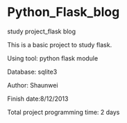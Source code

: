 Python_Flask_blog
=================

study project_flask blog 


This is a basic project to study flask. 

Using tool: python flask module 

Database: sqlite3

Author: Shaunwei

Finish date:8/12/2013 

Total project programming time: 2 days
